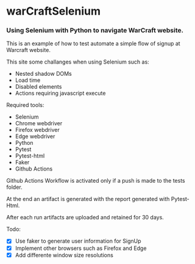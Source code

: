 # warCraftSelenium

### Using Selenium with Python to navigate WarCraft website. 

This is an example of how to test automate a simple flow of signup at Warcraft website. 

This site some challanges when using Selenium such as:
- Nested shadow DOMs
- Load time
- Disabled elements
- Actions requiring javascript execute

Required tools:
- Selenium
- Chrome webdriver
- Firefox webdriver
- Edge webdriver
- Python
- Pytest
- Pytest-html
- Faker
- Github Actions

Github Actions Workflow is activated only if a push is made to the tests folder. 

At the end an artifact is generated with the report generated with Pytest-Html.

After each run artifacts are uploaded and retained for 30 days. 

Todo:
- [x] Use faker to generate user information for SignUp
- [x] Implement other browsers such as Firefox and Edge
- [x] Add differente window size resolutions
